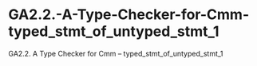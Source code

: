 # GA2.2.-A-Type-Checker-for-Cmm-typed_stmt_of_untyped_stmt_1
GA2.2. A Type Checker for Cmm – typed_stmt_of_untyped_stmt_1
